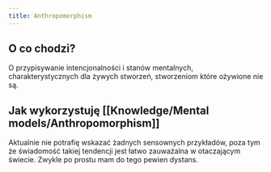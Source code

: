 ```yaml
---
title: Anthropomorphism
---
```


 ## O co chodzi? 
 O przypisywanie intencjonalności i stanów mentalnych, charakterystycznych dla żywych stworzeń, stworzeniom które ożywione nie są. 

 ## Jak wykorzystuję [[Knowledge/Mental models/Anthropomorphism]]
Aktualnie nie potrafię wskazać żadnych sensownych przykładów, poza tym że świadomość takiej tendencji jest łatwo zauważalna w otaczającym świecie. Zwykle po prostu mam do tego pewien dystans. 
 

 